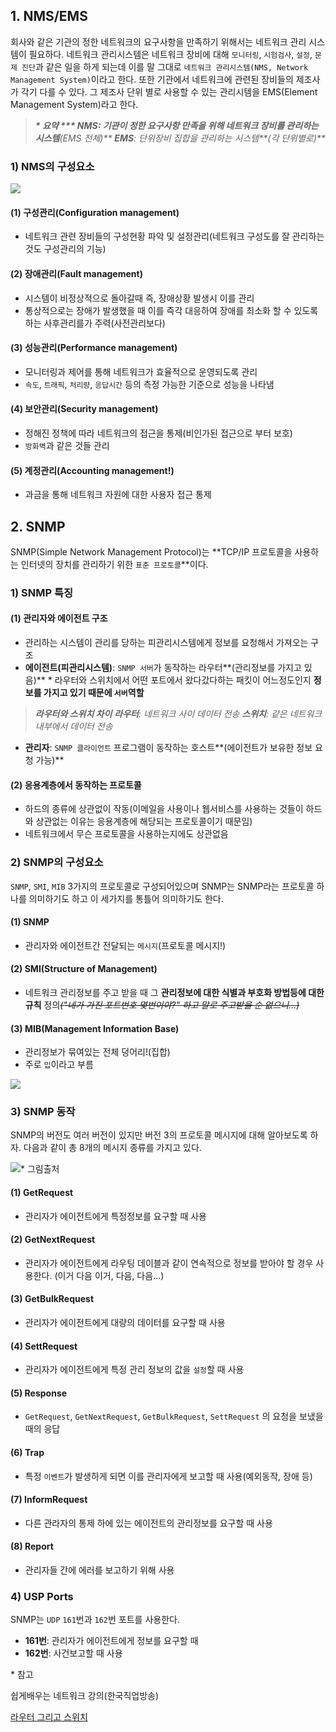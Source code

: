 ## 1. NMS/EMS 
회사와 같은 기관의 정한 네트워크의 요구사항을 만족하기 위해서는 네트워크 관리 시스템이 필요하다. 네트워크 관리시스템은 네트워크 장비에 대해 `모니터링`, `시험검사`, `설정`, `문제 진단`과 같은 일을 하게 되는데 이를 말 그대로 `네트워크 관리시스템(NMS, Network Management System)`이라고 한다. 또한 기관에서 네트워크에 관련된 장비들의 제조사가 각기 다를 수 있다. 그 제조사 단위 별로 사용할 수 있는 관리시템을 EMS(Element Management System)라고 한다.

> _**\* 요약 ***
**NMS**: 기관이 정한 요구사항 만족을 위해 네트워크 장비를 관리하는 시스템**(EMS 전체)**
**EMS**: 단위장비 집합을 관리하는 시스템**(각 단위별로)**_

### 1) NMS의 구성요소

![](https://images.velog.io/images/anjaekk/post/9e339c93-99bb-4878-bd36-a56e1e61b446/image.png)
 
#### (1) 구성관리(Configuration management)
- 네트워크 관련 장비들의 구성현황 파악 및 설정관리(네트워크 구성도를 잘 관리하는 것도 구성관리의 기능)
#### (2) 장애관리(Fault management)
- 시스템이 비정상적으로 돌아갈때 즉, 장애상황 발생시 이를 관리
- 통상적으로는 장애가 발생했을 때 이를 즉각 대응하여 장애를 최소화 할 수 있도록 하는 사후관리를가 주력(사전관리보다)

#### (3) 성능관리(Performance management)
- 모니터링과 제어를 통해 네트워크가 효율적으로 운영되도록 관리
- `속도`, `트래픽`, `처리량`, `응답시간` 등의 측정 가능한 기준으로 성능을 나타냄

#### (4) 보안관리(Security management)
- 정해진 정책에 따라 네트워크의 접근을 통제(비인가된 접근으로 부터 보호)
- `방화벽`과 같은 것들 관리

#### (5) 계정관리(Accounting management!)
- 과금을 통해 네트워크 자원에 대한 사용자 접근 통제

## 2. SNMP
SNMP(Simple Network Management Protocol)는 **TCP/IP 프로토콜을 사용하는 인터넷의 장치를 관리하기 위한 `표준 프로토콜`**이다.

### 1) SNMP 특징
#### (1) 관리자와 에이전트 구조
- 관리하는 시스템이 관리를 당하는 피관리시스템에게 정보를 요청해서 가져오는 구조
- **에이전트(피관리시스템)**: `SNMP 서버`가 동작하는 라우터**(관리정보를 가지고 있음)**
\* 라우터와 스위치에서 어떤 포트에서 왔다갔다하는 패킷이 어느정도인지 **정보를 가지고 있기 때문에 `서버`역할**

> _**라우터와 스위치 차이**
**라우터**: 네트워크 사이 데이터 전송
**스위치**: 같은 네트워크 내부에서 데이터 전송_

- **관리자**: `SNMP 클라이언트` 프로그램이 동작하는 호스트**(에이전트가 보유한 정보 요청 가능)**
#### (2) 응용계층에서 동작하는 프로토콜
- 하드의 종류에 상관없이 작동(이메일을 사용이나 웹서비스를 사용하는 것들이 하드와 상관없는 이유는 응용계층에 해당되는 프로토콜이기 때문임)
- 네트워크에서 무슨 프로토콜을 사용하는지에도 상관없음


### 2) SNMP의 구성요소
`SNMP`, `SMI`, `MIB` 3가지의 프로토콜로 구성되어있으며 SNMP는 SNMP라는 프로토콜 하나를 의미하기도 하고 이 세가지를 통틀어 의미하기도 한다. 

#### (1) SNMP
 - 관리자와 에이전트간 전달되는 `메시지`(프로토콜 메시지!)
#### (2) SMI(Structure of Management)
 - 네트워크 관리정보를 주고 받을 때 그 **관리정보에 대한 식별과 부호화 방법등에 대한 규칙** 정의~~_("네가 가진 포트번호 몇번이야?" 하고 말로 주고받을 순 없으니...)_~~
#### (3) MIB(Management Information Base)
 - 관리정보가 묶여있는 전체 덩어리!(집합)
 - 주로 `밉`이라고 부름
 
![](https://images.velog.io/images/anjaekk/post/0e532f25-f3bc-45ab-980a-5706b481f405/image.png)

### 3) SNMP 동작
SNMP의 버전도 여러 버전이 있지만 버전 3의 프로토콜 메시지에 대해 알아보도록 하자. 다음과 같이 총 8개의 메시지 종류를 가지고 있다.

![\* 그림출처](https://images.velog.io/images/anjaekk/post/95fc0e87-0dec-49ed-ba9c-21166829332e/image.png)

[](http://www.ktword.co.kr/abbr_view.php?m_temp1=5270)

#### (1) GetRequest
- 관리자가 에이전트에게 특정정보를 요구할 때 사용
#### (2) GetNextRequest
- 관리자가 에이전트에게 라우팅 데이블과 같이 연속적으로 정보를 받아야 할 경우 사용한다. (이거 다음 이거, 다음, 다음...)
#### (3) GetBulkRequest
- 관리자가 에이전트에게 대량의 데이터를 요구할 때 사용
#### (4) SettRequest
- 관리자가 에이전트에게 특정 관리 정보의 값을 `설정`할 때 사용
#### (5) Response
- `GetRequest`, `GetNextRequest`, `GetBulkRequest`, `SettRequest` 의 요청을 보냈을 때의 응답
#### (6) Trap
- 특정 `이벤트`가 발생하게 되면 이를 관리자에게 보고할 때 사용(예외동작, 장애 등)
#### (7) InformRequest
- 다른 관라자의 통제 하에 있는 에이전트의 관리정보를 요구할 때 사용
#### (8) Report
- 관리자들 간에 에러를 보고하기 위해 사용

### 4) USP Ports
SNMP는 `UDP` `161`번과 `162`번 포트를 사용한다. 
- **161번**: 관리자가 에이전트에게 정보를 요구할 때
- **162번**: 사건보고할 때 사용

\* 참고

쉽게배우는 네트워크 강의(한국직업방송)

[라우터 그리고 스위치](https://server-engineer.tistory.com/582)
